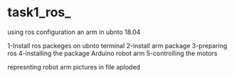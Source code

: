 # task1_ros_
using ros configuration an arm in ubnto 18.04

1-Install ros packeges on ubnto terminal 
2-install arm package 
3-preparing ros
4-installing the package Arduino robot arm
5-controlling the motors

represnting robot arm
pictures in file aploded
